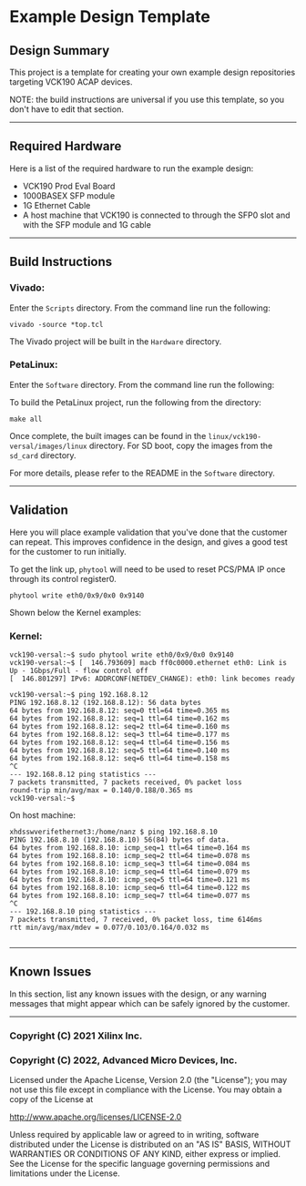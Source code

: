 # Example Design Template

## **Design Summary**

This project is a template for creating your own example design repositories targeting VCK190 ACAP devices. 

NOTE: the build instructions are universal if you use this template, so you don't have to edit that section.

---

## **Required Hardware**

Here is a list of the required hardware to run the example design:
- VCK190 Prod Eval Board
- 1000BASEX SFP module
- 1G Ethernet Cable
- A host machine that VCK190 is connected to through the SFP0 slot and with the SFP module and 1G cable

---

## **Build Instructions**

### **Vivado:**

Enter the `Scripts` directory. From the command line run the following:

`vivado -source *top.tcl`

The Vivado project will be built in the `Hardware` directory.

### **PetaLinux**:

Enter the `Software` directory. From the command line run the following:

To build the PetaLinux project, run the following from the directory:

`make all`

Once complete, the built images can be found in the `linux/vck190-versal/images/linux` directory. For SD boot, copy the images from the `sd_card` directory. 

For more details, please refer to the README in the `Software` directory. 

---

## **Validation**

Here you will place example validation that you've done that the customer can repeat. This improves confidence in the design, and gives a good test for the customer to run initially. 

To get the link up, `phytool` will need to be used to reset PCS/PMA IP once through its control register0. 

`phytool write eth0/0x9/0x0 0x9140`

Shown below the Kernel examples:

### **Kernel:**
```
vck190-versal:~$ sudo phytool write eth0/0x9/0x0 0x9140
vck190-versal:~$ [  146.793609] macb ff0c0000.ethernet eth0: Link is Up - 1Gbps/Full - flow control off
[  146.801297] IPv6: ADDRCONF(NETDEV_CHANGE): eth0: link becomes ready

vck190-versal:~$ ping 192.168.8.12
PING 192.168.8.12 (192.168.8.12): 56 data bytes
64 bytes from 192.168.8.12: seq=0 ttl=64 time=0.365 ms
64 bytes from 192.168.8.12: seq=1 ttl=64 time=0.162 ms
64 bytes from 192.168.8.12: seq=2 ttl=64 time=0.160 ms
64 bytes from 192.168.8.12: seq=3 ttl=64 time=0.177 ms
64 bytes from 192.168.8.12: seq=4 ttl=64 time=0.156 ms
64 bytes from 192.168.8.12: seq=5 ttl=64 time=0.140 ms
64 bytes from 192.168.8.12: seq=6 ttl=64 time=0.158 ms
^C
--- 192.168.8.12 ping statistics ---
7 packets transmitted, 7 packets received, 0% packet loss
round-trip min/avg/max = 0.140/0.188/0.365 ms
vck190-versal:~$ 

```

On host machine:
```
xhdsswverifethernet3:/home/nanz $ ping 192.168.8.10
PING 192.168.8.10 (192.168.8.10) 56(84) bytes of data.
64 bytes from 192.168.8.10: icmp_seq=1 ttl=64 time=0.164 ms
64 bytes from 192.168.8.10: icmp_seq=2 ttl=64 time=0.078 ms
64 bytes from 192.168.8.10: icmp_seq=3 ttl=64 time=0.084 ms
64 bytes from 192.168.8.10: icmp_seq=4 ttl=64 time=0.079 ms
64 bytes from 192.168.8.10: icmp_seq=5 ttl=64 time=0.121 ms
64 bytes from 192.168.8.10: icmp_seq=6 ttl=64 time=0.122 ms
64 bytes from 192.168.8.10: icmp_seq=7 ttl=64 time=0.077 ms
^C
--- 192.168.8.10 ping statistics ---
7 packets transmitted, 7 received, 0% packet loss, time 6146ms
rtt min/avg/max/mdev = 0.077/0.103/0.164/0.032 ms


```
---

## **Known Issues**
In this section, list any known issues with the design, or any warning messages that might appear which can be safely ignored by the customer.

---
### Copyright (C) 2021 Xilinx Inc.
### Copyright (C) 2022, Advanced Micro Devices, Inc.

Licensed under the Apache License, Version 2.0 (the "License");
you may not use this file except in compliance with the License.
You may obtain a copy of the License at

http://www.apache.org/licenses/LICENSE-2.0

Unless required by applicable law or agreed to in writing, software
distributed under the License is distributed on an "AS IS" BASIS,
WITHOUT WARRANTIES OR CONDITIONS OF ANY KIND, either express or implied.
See the License for the specific language governing permissions and
limitations under the License.